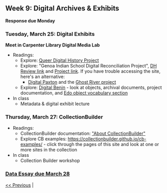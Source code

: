## Week 9: Digital Archives & Exhibits

**Response due Monday**

### Tuesday, March 25: Digital Exhibits

**Meet in Carpenter Library Digital Media Lab**

- Readings:
    - Explore: [Queer Digital History Project](https://queerdigital.com/)
    - Explore: "Genoa Indian School Digital Reconciliation Project", [DH Review link](https://reviewsindh.pubpub.org/pub/genoa-indian-school-digital-reconciliation-project/release/1) and [Project link](https://genoaindianschool.org/). If you have trouble accessing the site, here's an alternative:
      - [Digital Paxton](http://digitalpaxton.org/) and the [Ghost River project](http://digitalpaxton.org/works/digital-paxton/ghost-river)
    - Explore: [Digital Benin](https://digitalbenin.org) - look at objects, archival documents, project documentation, and [Edo object vocabulary section](https://digitalbenin.org/eyo-oto)
- In class
    - Metadata & digital exhibit lecture

### Thursday, March 27: CollectionBuilder

- Readings:
    - CollectionBuilder documentation: ["About CollectionBuilder"](https://collectionbuilder.github.io/about.html#general)
    - Explore CB examples: https://collectionbuilder.github.io/cb-examples/ - click through the pages of this site and look at one or more sites in the collection
- In class
    - Collection Builder workshop

### [Data Essay due March 28](../assignments/data-essay)


 [<< Previous](08) | <!-- [Next >> ](09) -->